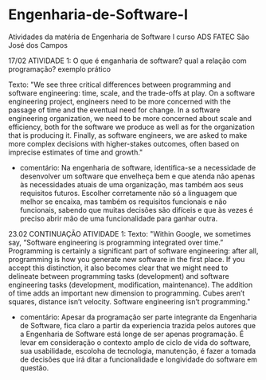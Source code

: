 # Engenharia-de-Software-I
Atividades da matéria de Engenharia de Software I curso ADS FATEC São José dos Campos

17/02 ATIVIDADE 1:
O que é enganharia de software?
qual a relação com programação?
exemplo prático

Texto: "We see three critical differences between programming and software engineering: time, scale, and the trade-offs at play.   On a software engineering project, engineers need to be more concerned with the passage of time and the eventual need for change. In a software engineering organization, we need to be more concerned about scale and efficiency, both for the software we produce as well as for the organization that is producing it. Finally, as software engineers, we are asked to make more complex decisions with higher-stakes outcomes, often based on imprecise estimates of time and growth."

- comentário: Na engenharia de software, identifica-se a necessidade de desenvolver um software que envelheça bem e que atenda não apenas às necessidades atuais de uma organização, mas também aos seus requisitos futuros. Escolher corretamente não só a linguagem que melhor se encaixa, mas também os requisitos funcionais e não funcionais, sabendo que muitas decisões são difíceis e que às vezes é preciso abrir mão de uma funcionalidade para ganhar outra.

23.02 CONTINUAÇÃO ATIVIDADE 1:
Texto: "Within Google, we sometimes say, “Software engineering is programming integrated over time.” Programming  is certainly a significant part of software engineering: after all, programming is how you generate new software in the first place. If you accept this distinction, it also becomes clear that we might need to delineate between programming tasks (development) and software engineering tasks (development, modification, maintenance). The addition of time adds an important new dimension to programming. Cubes aren’t squares, distance isn’t velocity. Software engineering isn’t programming."

- comentário: Apesar da programação ser parte integrante da Engenharia de Software, fica claro a partir da experiencia trazida pelos autores que a Engenharia de Software está longe de ser apenas programação. É levar em consideração o contexto amplo de ciclo de vida do software, sua usabilidade, escoloha de tecnologia, manutenção, é fazer a tomada de decisões que irá ditar a funcionalidade e longividade do software em questão. 